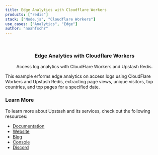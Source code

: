 ```yaml
---
title: Edge Analytics with Cloudflare Workers
products: ["redis"]
stack: ["Node.js", "Cloudflare Workers"]
use_cases: ["Analytics", "Edge"]
author: "noahfschr"
---
```



<br />
<div align="center">


  <h3 align="center">Edge Analytics with Cloudflare Workers</h3>

  <p align="center">
Access log analytics with CloudFlare Workers and Upstash Redis.
  </p>
</div>


This example erforms edge analytics on access logs using CloudFlare Workers and Upstash Redis, extracting page views, unique visitors, top countries, and top pages for a specified date.

### Learn More

To learn more about Upstash and its services, check out the following resources:

- [Documentation](https://docs.upstash.com)
- [Website](https://upstash.com)
- [Blog](https://upstash.com/blog)
- [Console](https://console.upstash.com)
- [Discord](https://upstash.com/discord)
